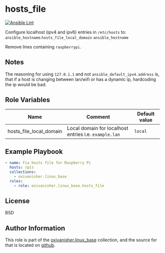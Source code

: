 hosts_file
==========
[![Ansible Lint](https://github.com/oxivanisher/role-hosts_file/actions/workflows/ansible-lint.yml/badge.svg)](https://github.com/oxivanisher/role-hosts_file/actions/workflows/ansible-lint.yml)

Configure localhost (ipv4 and ipv6) entries in `/etc/hosts` to: `ansible_hostname`.`hosts_file_local_domain`	`ansible_hostname`

Remove lines containing `raspberrypi`.

Notes
-----

The reasoning for using `127.0.1.1` and not `ansible_default_ipv4.address` is, that if a host is changing between lan/wifi or has a dynamic ip, hardcoding the ip would be bad.

Role Variables
--------------

| Name          | Comment                              | Default value |
|---------------|--------------------------------------|---------------|
| hosts_file_local_domain  | Local domain for localhost entries i.e. `example.lan`  | `local`          |

Example Playbook
----------------
```yaml
- name: Fix hosts file for Raspberry Pi
  hosts: rpis
  collections:
    - oxivanisher.linux_base
  roles:
    - role: oxivanisher.linux_base.hosts_file
```

License
-------

BSD

Author Information
------------------

This role is part of the [oxivanisher.linux_base](https://galaxy.ansible.com/ui/repo/published/oxivanisher/linux_base/) collection, and the source for that is located on [github](https://github.com/oxivanisher/collection-linux_base).
